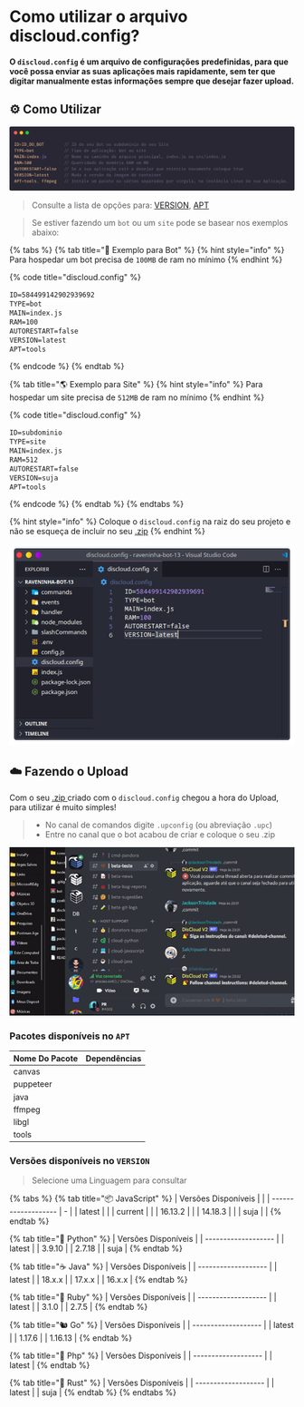 # Como utilizar o arquivo discloud.config?

#### O `discloud.config` é um arquivo de configurações predefinidas, para que você possa enviar as suas aplicações mais rapidamente, sem ter que digitar manualmente estas informações sempre que desejar fazer upload.

## :gear: Como Utilizar

![](../../.gitbook/assets/discloud-config-pt.png)

> Consulte a lista de opções para: [VERSION](discloud.config.md#versoes-disponiveis-no-version), [APT](discloud.config.md#pacotes-disponiveis-no-apt)

> Se estiver fazendo um `bot` ou um `site` pode se basear nos exemplos abaixo:

{% tabs %}
{% tab title="🤖 Exemplo para Bot" %}
{% hint style="info" %}
Para hospedar um bot precisa de `100MB` de ram no mínimo
{% endhint %}

{% code title="discloud.config" %}
```tsconfig
ID=584499142902939692
TYPE=bot
MAIN=index.js
RAM=100
AUTORESTART=false
VERSION=latest
APT=tools
```
{% endcode %}
{% endtab %}

{% tab title="🌎 Exemplo para Site" %}
{% hint style="info" %}
Para hospedar um site precisa de `512MB` de ram no mínimo
{% endhint %}

{% code title="discloud.config" %}
```tsconfig
ID=subdominio
TYPE=site
MAIN=index.js
RAM=512
AUTORESTART=false
VERSION=suja
APT=tools
```
{% endcode %}
{% endtab %}
{% endtabs %}

{% hint style="info" %}
Coloque o `discloud.config` na raiz do seu projeto e não se esqueça de incluir no seu [.zip](zip.md)
{% endhint %}

![](../../.gitbook/assets/vscode-discloud.config.png)

## :cloud: Fazendo o Upload

Com o seu [.zip ](zip.md)criado com o `discloud.config` chegou a hora do Upload, para utilizar é muito simples!

> * No canal de comandos digite `.upconfig` (ou abreviação `.upc`)
> * Entre no canal que o bot acabou de criar e coloque o seu .zip

![](../../.gitbook/assets/pr-upc.gif)

### Pacotes disponíveis no `APT`

<table><thead><tr><th>Nome Do Pacote</th><th data-type="select" data-multiple>Dependências</th></tr></thead><tbody><tr><td>canvas</td><td></td></tr><tr><td>puppeteer</td><td></td></tr><tr><td>java</td><td></td></tr><tr><td>ffmpeg</td><td></td></tr><tr><td>libgl</td><td></td></tr><tr><td>tools</td><td></td></tr></tbody></table>

### Versões disponíveis no `VERSION`

> Selecione uma Linguagem para consultar

{% tabs %}
{% tab title="📦 JavaScript" %}
| Versões Disponíveis |   |
| ------------------- | - |
| latest              |   |
| current             |   |
| 16.13.2             |   |
| 14.18.3             |   |
| suja                |   |
{% endtab %}

{% tab title="🐍 Python" %}
| Versões Disponíveis |
| ------------------- |
| latest              |
| 3.9.10              |
| 2.7.18              |
| suja                |
{% endtab %}

{% tab title="☕ Java" %}
| Versões Disponíveis |
| ------------------- |
| latest              |
| 18.x.x              |
| 17.x.x              |
| 16.x.x              |
{% endtab %}

{% tab title="💎 Ruby" %}
| Versões Disponíveis |
| ------------------- |
| latest              |
| 3.1.0               |
| 2.7.5               |
{% endtab %}

{% tab title="🐿️ Go" %}
| Versões Disponíveis |
| ------------------- |
| latest              |
| 1.17.6              |
| 1.16.13             |
{% endtab %}

{% tab title="🐘 Php" %}
| Versões Disponíveis |
| ------------------- |
| latest              |
{% endtab %}

{% tab title="🦀 Rust" %}
| Versões Disponíveis |
| ------------------- |
| latest              |
| suja                |
{% endtab %}
{% endtabs %}
